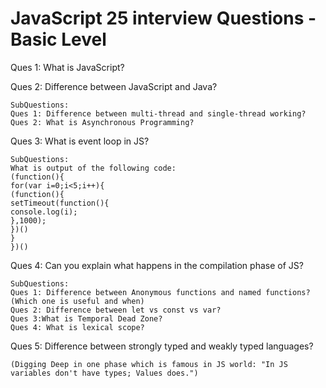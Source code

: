 # JavaScript 25 interview Questions - Basic Level

Ques 1: What is JavaScript?

Ques 2: Difference between JavaScript and Java?

    SubQuestions:
    Ques 1: Difference between multi-thread and single-thread working?
    Ques 2: What is Asynchronous Programming?
    
Ques 3: What is event loop in JS?

    SubQuestions:
    What is output of the following code:
    (function(){
    for(var i=0;i<5;i++){
    (function(){
    setTimeout(function(){
    console.log(i);
    },1000);
    })()
    }
    })()
    
Ques 4: Can you explain what happens in the compilation phase of JS?

    SubQuestions:
    Ques 1: Difference between Anonymous functions and named functions? (Which one is useful and when)
    Ques 2: Difference between let vs const vs var?
    Ques 3:What is Temporal Dead Zone?
    Ques 4: What is lexical scope?
    
Ques 5: Difference between strongly typed and weakly typed languages?

    (Digging Deep in one phase which is famous in JS world: "In JS variables don't have types; Values does.")
